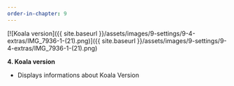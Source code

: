 ```yaml
---
order-in-chapter: 9
---
```


[![Koala version]({{ site.baseurl }}/assets/images/9-settings/9-4-extras/IMG_7936-1-(21).png)]({{
site.baseurl }}/assets/images/9-settings/9-4-extras/IMG_7936-1-(21).png)

**4. Koala version**

- Displays informations about Koala Version

